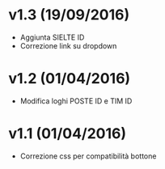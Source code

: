 # v1.3 (19/09/2016)
- Aggiunta SIELTE ID
- Correzione link su dropdown

# v1.2 (01/04/2016)
- Modifica loghi POSTE ID e TIM ID

# v1.1 (01/04/2016)
- Correzione css per compatibilità bottone